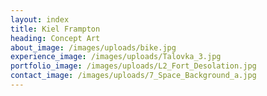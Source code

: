 ```yaml
---
layout: index
title: Kiel Frampton
heading: Concept Art
about_image: /images/uploads/bike.jpg
experience_image: /images/uploads/Talovka_3.jpg
portfolio_image: /images/uploads/L2_Fort_Desolation.jpg
contact_image: /images/uploads/7_Space_Background_a.jpg
---
```


